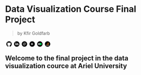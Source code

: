 # Data Visualization Course Final Project
> by Kfir Goldfarb

<a href="https://github.com/kggold4"><img src="images/github.png" width="25px" height="25px" align="left"></a>
<a href="https://www.linkedin.com/in/kfir-goldfarb/"><img src="images/in.png"  width="25px" height="25px" align="left"></a>
<a href="mailto:kfir.goldfarb@msmail.ariel.ac.il"><img src="images/email.png" width="25px" height="25px" align="left"></a>
<a href="https://www.youtube.com/channel/UCypEWlruyG_I5A48GqB5c6g"><img src="images/youtube.png" width="25px" height="25px" align="left"></a>
<a href="https://www.hackerrank.com/kggold4?hr_r=1"><img src="images/hackerrank.png" width="25px" height="25px" align="left"></a>
<a href="https://stackoverflow.com/users/14749277/kfir-goldfarb"><img src="images/stackoverflow.png" width="25px" height="25px" align="left"></a>

<br>

## Welcome to the final project in the data visualization cource at Ariel University